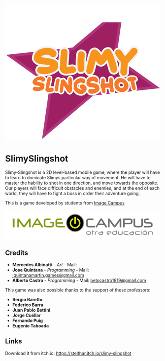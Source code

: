 <p align="center">
<img src="logo.png" alt="SlimySlingshot"/>
</p>

# SlimySlingshot

Slimy-Slingshot is a 2D level-based mobile game, where the player will have to learn to dominate Slimys particular way of movement. He will have to master the hability to shot in one direction, and move towards the opposite. Our players will face difficult obstacles and enemies, and at the end of each world, they will have to fight a boss in order their adventure going.

This is a game developed by students from <a href="https://www.imagecampus.edu.ar/">Image Campus</a>

<p align="center">
  <a href="https://www.imagecampus.edu.ar/">
    <img src="logo-image-campus.png" alt="Image Campus"/>
  </a> 
</p>


## Credits

- **Mercedes Albinatti** - *Art* - 
Mail:
- **Jose Quintana** - *Programming* - 
Mail: jquintanamartin.games@gmail.com
- **Alberto Castro** - *Programming* - 
Mail: betocastro1819@gmail.com

This game was also possible thanks to the support of these professors:

- **Sergio Baretto**
- **Federico Barra**
- **Juan Pablo Bettini**
- **Jorge Cuéllar**
- **Fernando Puig**
- **Eugenio Taboada**

## Links

Download it from itch.io: https://stelthar.itch.io/slimy-slingshot